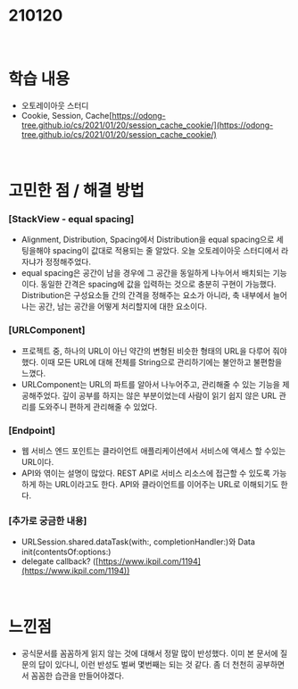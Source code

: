 # 210120

<br>


# **학습 내용**

- 오토레이아웃 스터디
- Cookie, Session, Cache[https://odong-tree.github.io/cs/2021/01/20/session_cache_cookie/](https://odong-tree.github.io/cs/2021/01/20/session_cache_cookie/)

<br>

# **고민한 점 / 해결 방법**

### **[StackView - equal spacing]**

- Alignment, Distribution, Spacing에서 Distribution을 equal spacing으로 세팅을해야 spacing이 값대로 적용되는 줄 알았다. 오늘 오토레이아웃 스터디에서 라자냐가 정정해주었다.
- equal spacing은 공간이 남을 경우에 그 공간을 동일하게 나누어서 배치되는 기능이다. 동일한 간격은 spacing에 값을 입력하는 것으로 충분히 구현이 가능했다. Distribution은 구성요소들 간의 간격을 정해주는 요소가 아니라, 축 내부에서 늘어나는 공간, 남는 공간을 어떻게 처리할지에 대한 요소이다.

### **[URLComponent]**

- 프로젝트 중, 하나의 URL이 아닌 약간의 변형된 비슷한 형태의 URL을 다루어 줘야했다. 이때 모든 URL에 대해 전체를  String으로 관리하기에는 불안하고 불편함을 느꼈다.
- URLComponent는 URL의 파트를 알아서 나누어주고, 관리해줄 수 있는 기능을 제공해주었다. 깊이 공부를 하지는 않은 부분이었는데 사람이 읽기 쉽지 않은 URL 관리를 도와주니 편하게 관리해줄 수 있었다.

### **[Endpoint]**

- 웹 서비스 엔드 포인트는 클라이언트 애플리케이션에서 서비스에 액세스 할 수있는 URL이다.
- API와 엮이는 설명이 많았다. REST API로 서비스 리소스에 접근할 수 있도록 가능하게 하는 URL이라고도 한다. API와 클라이언트를 이어주는 URL로 이해되기도 한다.

### [추가로 궁금한 내용]

- URLSession.shared.dataTask(with:, completionHandler:)와 Data init(contentsOf:options:)
- delegate callback? ([https://www.ikpil.com/1194](https://www.ikpil.com/1194))

<br>

# **느낀점**

- 공식문서를 꼼꼼하게 읽지 않는 것에 대해서 정말 많이 반성했다. 이미 본 문서에 질문의 답이 있다니, 이런 반성도 벌써 몇번째는 되는 것 같다. 좀 더 천천히 공부하면서 꼼꼼한 습관을 만들어야겠다.

<br>

